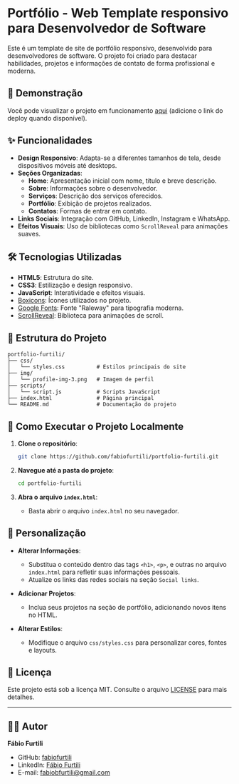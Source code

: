 # Portfólio - Web Template responsivo para Desenvolvedor de Software

Este é um template de site de portfólio responsivo, desenvolvido para desenvolvedores de software. O projeto foi criado para destacar habilidades, projetos e informações de contato de forma profissional e moderna.

## 🚀 Demonstração

Você pode visualizar o projeto em funcionamento [aqui](#) (adicione o link do deploy quando disponível).

## ✨ Funcionalidades

- **Design Responsivo**: Adapta-se a diferentes tamanhos de tela, desde dispositivos móveis até desktops.
- **Seções Organizadas**:
  - **Home**: Apresentação inicial com nome, título e breve descrição.
  - **Sobre**: Informações sobre o desenvolvedor.
  - **Serviços**: Descrição dos serviços oferecidos.
  - **Portfólio**: Exibição de projetos realizados.
  - **Contatos**: Formas de entrar em contato.
- **Links Sociais**: Integração com GitHub, LinkedIn, Instagram e WhatsApp.
- **Efeitos Visuais**: Uso de bibliotecas como `ScrollReveal` para animações suaves.

## 🛠️ Tecnologias Utilizadas

- **HTML5**: Estrutura do site.
- **CSS3**: Estilização e design responsivo.
- **JavaScript**: Interatividade e efeitos visuais.
- [Boxicons](https://boxicons.com/): Ícones utilizados no projeto.
- [Google Fonts](https://fonts.google.com/): Fonte "Raleway" para tipografia moderna.
- [ScrollReveal](https://scrollrevealjs.org/): Biblioteca para animações de scroll.

## 📁 Estrutura do Projeto

```
portfolio-furtili/
├── css/
│   └── styles.css          # Estilos principais do site
├── img/
│   └── profile-img-3.png   # Imagem de perfil
├── scripts/
│   └── script.js           # Scripts JavaScript
├── index.html              # Página principal
└── README.md               # Documentação do projeto
```

## 🚀 Como Executar o Projeto Localmente

1. **Clone o repositório**:
   ```bash
   git clone https://github.com/fabiofurtili/portfolio-furtili.git
   ```

2. **Navegue até a pasta do projeto**:
   ```bash
   cd portfolio-furtili
   ```

3. **Abra o arquivo `index.html`**:
   - Basta abrir o arquivo `index.html` no seu navegador.

## 🔧 Personalização

- **Alterar Informações**:
  - Substitua o conteúdo dentro das tags `<h1>`, `<p>`, e outras no arquivo `index.html` para refletir suas informações pessoais.
  - Atualize os links das redes sociais na seção `Social links`.

- **Adicionar Projetos**:
  - Inclua seus projetos na seção de portfólio, adicionando novos itens no HTML.

- **Alterar Estilos**:
  - Modifique o arquivo `css/styles.css` para personalizar cores, fontes e layouts.

## 📄 Licença

Este projeto está sob a licença MIT. Consulte o arquivo [LICENSE](LICENSE) para mais detalhes.

---

## 👨‍💻 Autor

**Fábio Furtili**  
- GitHub: [fabiofurtili](https://github.com/fabiofurtili)  
- LinkedIn: [Fábio Furtili](#)  
- E-mail: fabiobfurtili@gmail.com 
